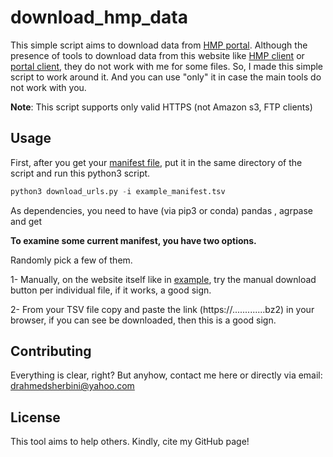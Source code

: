 # download_hmp_data

This simple script aims to download data from [HMP portal](https://portal.hmpdacc.org/search/s?facetTab=cases). Although the presence of tools to download data from this website like [HMP client](https://github.com/michbur/hmp_client) or [portal client](https://github.com/IGS/portal_client), they do not work with me for some files. So, I made this simple script to work around it. And you can use "only" it in case the main tools do not work with you.

**Note**: This script supports only valid HTTPS (not Amazon s3, FTP clients) 

## Usage

First, after you get your [manifest file](https://portal.hmpdacc.org/search/s?facetTab=cases), put it in the same directory of the script and run this python3 script.

```python
python3 download_urls.py -i example_manifest.tsv

```
As dependencies, you need to have (via pip3 or conda)
pandas , agrpase and get

**To examine some current manifest, you have two options.**

Randomly pick a few of them.

1- Manually, on the website itself like in [example](https://portal.hmpdacc.org/files/91319e642fdd8a6e3b059cfb05915bde), try the manual download button per individual file, if it works, a good sign.

2- From your TSV file copy and paste the link (https://.............bz2) in your browser, if you can see be downloaded, then this is a good sign.

## Contributing
Everything is clear, right? But anyhow, contact me here or directly via email: drahmedsherbini@yahoo.com
## License
This tool aims to help others. Kindly, cite my GitHub page!
